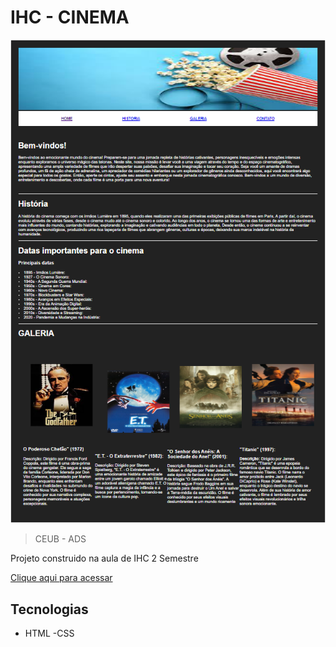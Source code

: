 # IHC - CINEMA
![preview](./preview.png)

  >CEUB - ADS

Projeto construido na aula de IHC 2 Semestre

[Clique aqui para acessar](https://Laloonn.github.io/IHC)

## Tecnologias
- HTML
-CSS


